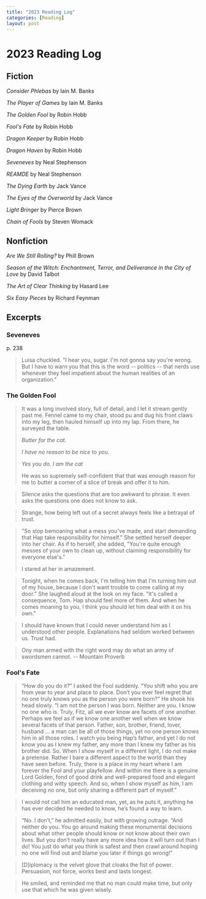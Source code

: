 ```yaml
---
title: "2023 Reading Log"
categories: [Reading]
layout: post
---
```

# 2023 Reading Log

## Fiction
_Consider Phlebas_ by Iain M. Banks

_The Player of Games_ by Iain M. Banks

_The Golden Fool_ by Robin Hobb

_Fool's Fate_ by Robin Hobb

_Dragon Keeper_ by Robin Hobb

_Dragon Haven_ by Robin Hobb

_Seveneves_ by Neal Stephenson

_REAMDE_ by Neal Stephenson

_The Dying Earth_ by Jack Vance

_The Eyes of the Overworld_ by Jack Vance

_Light Bringer_ by Pierce Brown

_Chain of Fools_ by Steven Womack

## Nonfiction
_Are We Still Rolling?_ by Phill Brown

_Season of the Witch: Enchantment, Terror, and Deliverance in the City of Love_ by David Talbot

_The Art of Clear Thinking_ by Hasard Lee

_Six Easy Pieces_ by Richard Feynman

## Excerpts

### Seveneves
p. 238
> Luisa chuckled. "I hear you, sugar. I'm not gonna say you're wrong. But I have to warn you that this is the word -- politics -- that nerds use whenever they feel impatient about the human realities of an organization."

### The Golden Fool
> It was a long involved story, full of detail, and I let it stream gently past me. Fennel came to my chair, stood pu and dug his front claws into my leg, then hauled himself up into my lap. From there, he surveyed the table.
> 
> _Butter for the cat._
> 
> _I have no reason to be nice to you._
> 
> _Yes you do. I am the cat_
> 
> He was so supremely self-confident that that was enough reason for me to butter a corner of a slice of break and offer it to him.

> Silence asks the questions that are too awkward to phrase. It even asks the questions one does not know to ask.

> Strange, how being left out of a secret always feels like a betrayal of trust.

> "So stop bemoaning what a mess you've made, and start demanding that Hap take responsibility for himself." She settled herself deeper into her chair. As if to herself, she added, "You're quite enough messes of your own to clean up, without claiming responsibility for everyone else's."
> 
> I stared at her in amazement.

> Tonight, when he comes back, I'm telling him that I'm turning him out of my house, because I don't want trouble to come calling at my door." She laughed aloud at the look on my face. "It's called a consequence, Tom. Hap should feel more of them. And when he comes moaning to you, I think you should let him deal with it on his own."

> I should have known that I could never understand him as I understood other people. Explanations had seldom worked between us. Trust had.

> Ony man armed with the right word may do what an army of swordsmen cannot. -- Mountain Proverb

### Fool's Fate
> “How do you do it?” I asked the Fool suddenly. “You shift who you are from year to year and place to place. Don’t you ever feel regret that no one truly knows you as the person you were born?” He shook his head slowly. “I am not the person I was born. Neither are you. I know no one who is. Truly, Fitz, all we ever know are facets of one another. Perhaps we feel as if we know one another well when we know several facets of that person. Father, son, brother, friend, lover, husband … a man can be all of those things, yet no one person knows him in all those roles. I watch you being Hap’s father, and yet I do not know you as I knew my father, any more than I knew my father as his brother did. So. When I show myself in a different light, I do not make a pretense. Rather I bare a different aspect to the world than they have seen before. Truly, there is a place in my heart where I am forever the Fool and your playfellow. And within me there is a genuine Lord Golden, fond of good drink and well-prepared food and elegant clothing and witty speech. And so, when I show myself as him, I am deceiving no one, but only sharing a different part of myself.”

> I would not call him an educated man, yet, as he puts it, anything he has ever decided he needed to know, he’s found a way to learn.

> “No. I don’t,” he admitted easily, but with growing outrage. “And neither do you. You go around making these monumental decisions about what other people should know or not know about their own lives. But you don’t really have any more idea how it will turn out than I do! You just do what you think is safest and then crawl around hoping no one will find out and blame you later if things go wrong!”

> [D]iplomacy is the velvet glove that cloaks the fist of power. Persuasion, not force, works best and lasts longest.

> He smiled, and reminded me that no man could make time, but only use that which he was given wisely.
